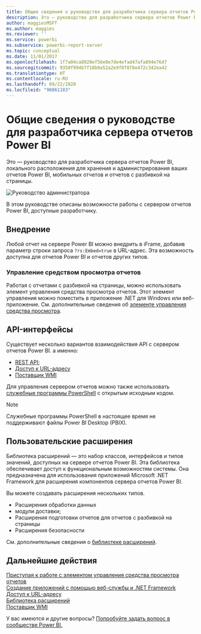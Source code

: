 ```yaml
---
title: Общие сведения о руководстве для разработчика сервера отчетов Power BI
description: Это — руководство для разработчика сервера отчетов Power BI, локального расположения для хранения и администрирования ваших отчетов Power BI, мобильных отчетов и отчетов с разбивкой на страницы.
author: maggiesMSFT
ms.author: maggies
ms.reviewer: ''
ms.service: powerbi
ms.subservice: powerbi-report-server
ms.topic: conceptual
ms.date: 11/01/2017
ms.openlocfilehash: 1f7a04ca8920ef56e0e7de4efad47afa894e76d7
ms.sourcegitcommit: 9350f994b7f18b0a52a2e9f8f8f8e472c342ea42
ms.translationtype: HT
ms.contentlocale: ru-RU
ms.lasthandoff: 09/22/2020
ms.locfileid: "90861183"
---
```

# <a name="developer-handbook-overview-power-bi-report-server"></a>Общие сведения о руководстве для разработчика сервера отчетов Power BI

Это — руководство для разработчика сервера отчетов Power BI, локального расположения для хранения и администрирования ваших отчетов Power BI, мобильных отчетов и отчетов с разбивкой на страницы.

![Руководство администратора](media/developer-handbook-overview/admin-handbook.png)

В этом руководстве описаны возможности работы с сервером отчетов Power BI, доступные разработчику.

## <a name="embedding"></a>Внедрение

Любой отчет на сервере Power BI можно внедрить в iFrame, добавив параметр строки запроса `?rs:Embed=true` в URL-адрес. Эта возможность доступна для отчетов Power BI и отчетов других типов.

### <a name="report-viewer-control"></a>Управление средством просмотра отчетов

Работая с отчетами с разбивкой на страницы, можно использовать элемент управления средства просмотра отчетов. Этот элемент управления можно поместить в приложение .NET для Windows или веб-приложение. См. дополнительные сведения об [элементе управления средства просмотра](/sql/reporting-services/application-integration/integrating-reporting-services-using-reportviewer-controls-get-started).

## <a name="apis"></a>API-интерфейсы

Существует несколько вариантов взаимодействия API с сервером отчетов Power BI. а именно:

* [REST API](rest-api.md);
* [Доступ к URL-адресу](/sql/reporting-services/url-access-ssrs)
* [Поставщик WMI](/sql/reporting-services/wmi-provider-library-reference/reporting-services-wmi-provider-library-reference-ssrs)

Для управления сервером отчетов можно также использовать [служебные программы PowerShell](https://github.com/Microsoft/ReportingServicesTools) с открытым исходным кодом.

> [!NOTE]
> Служебные программы PowerShell в настоящее время не поддерживают файлы Power BI Desktop (PBIX).

## <a name="custom-extensions"></a>Пользовательские расширения

Библиотека расширений — это набор классов, интерфейсов и типов значений, доступных на сервере отчетов Power BI. Эта библиотека обеспечивает доступ к функциональным возможностям системы. Она предназначена для использования приложений Microsoft .NET Framework для расширения компонентов сервера отчетов Power BI.

Вы можете создавать расширения нескольких типов.

* Расширения обработки данных
* модули доставки;
* Расширения подготовки отчетов для отчетов с разбивкой на страницы
* Расширения безопасности

См. дополнительные сведения о [библиотеке расширений](/sql/reporting-services/extensions/reporting-services-extension-library).

## <a name="next-steps"></a>Дальнейшие действия

[Приступая к работе с элементом управления средства просмотра отчетов](/sql/reporting-services/application-integration/integrating-reporting-services-using-reportviewer-controls-get-started)  
[Создание приложений с помощью веб-службы и .NET Framework](/sql/reporting-services/report-server-web-service/net-framework/building-applications-using-the-web-service-and-the-net-framework)  
[Доступ к URL-адресу](/sql/reporting-services/url-access-ssrs)  
[Библиотека расширений](/sql/reporting-services/extensions/reporting-services-extension-library)  
[Поставщик WMI](/sql/reporting-services/wmi-provider-library-reference/reporting-services-wmi-provider-library-reference-ssrs)

У вас имеются и другие вопросы? [Попробуйте задать вопрос в сообществе Power BI.](https://community.powerbi.com/)